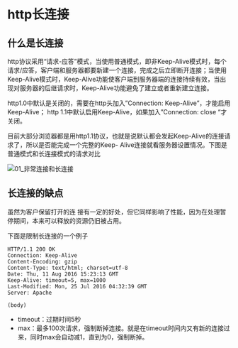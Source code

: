 # http长连接

## 什么是长连接

http协议采用“请求-应答”模式，当使用普通模式，即非Keep-Alive模式时，每个请求/应答，客户端和服务器都要新建一个连接，完成之后立即断开连接；当使用Keep-Alive模式时，Keep-Alive功能使客户端到服务器端的连接持续有效，当出现对服务器的后继请求时，Keep-Alive功能避免了建立或者重新建立连接。

http1.0中默认是关闭的，需要在http头加入”Connection: Keep-Alive”，才能启用Keep-Alive；
http 1.1中默认启用Keep-Alive，如果加入”Connection: close “才关闭。

目前大部分浏览器都是用http1.1协议，也就是说默认都会发起Keep-Alive的连接请求了，所以是否能完成一个完整的Keep- Alive连接就看服务器设置情况。下图是普通模式和长连接模式的请求对比

![01_非常连接和长连接](https://raw.githubusercontent.com/LeoSirius/tc/master/tech_writting/%E8%AE%A1%E7%AE%97%E6%9C%BA%E7%BD%91%E7%BB%9C/http%E5%8D%8F%E8%AE%AE%E6%80%BB%E7%BB%93/02_http%E9%95%BF%E8%BF%9E%E6%8E%A5/01_%E9%9D%9E%E5%B8%B8%E8%BF%9E%E6%8E%A5%E5%92%8C%E9%95%BF%E8%BF%9E%E6%8E%A5.png)

## 长连接的缺点

虽然为客户保留打开的连 接有一定的好处，但它同样影响了性能，因为在处理暂停期间，本来可以释放的资源仍旧被占用。

下面是限制长连接的一个例子

```
HTTP/1.1 200 OK
Connection: Keep-Alive
Content-Encoding: gzip
Content-Type: text/html; charset=utf-8
Date: Thu, 11 Aug 2016 15:23:13 GMT
Keep-Alive: timeout=5, max=1000
Last-Modified: Mon, 25 Jul 2016 04:32:39 GMT
Server: Apache

(body)
```

- timeout：过期时间5秒
- max：最多100次请求，强制断掉连接。就是在timeout时间内又有新的连接过来，同时max会自动减1，直到为0，强制断掉。
